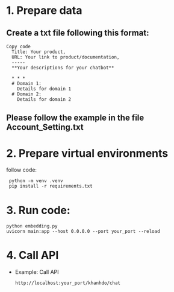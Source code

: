 # 1. Prepare data
## Create a txt file following this format:
```
Copy code
  Title: Your product,
  URL: Your link to product/documentation,
  -----
  **Your descriptions for your chatbot**
  
  * * *
  # Domain 1:
    Details for domain 1
  # Domain 2:
    Details for domain 2
```
## Please follow the example in the file Account_Setting.txt
# 2. Prepare virtual environments
follow code:
```
 python -m venv .venv
 pip install -r requirements.txt
```
# 3. Run code:
```
python embedding.py
uvicorn main:app --host 0.0.0.0 --port your_port --reload
```
# 4. Call API
- Example: Call API
  ```
  http://localhost:your_port/khanhdo/chat
  ```
